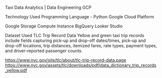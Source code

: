 Taxi Data Analytics | Data Engineering GCP 

Technology Used
Programming Language - Python
Google Cloud Platform

Google Storage
Compute Instance
BigQuery
Looker Studio

Dataset Used
TLC Trip Record Data Yellow and green taxi trip records include fields capturing pick-up and drop-off dates/times, pick-up and drop-off locations, trip distances, itemized fares, rate types, payment types, and driver-reported passenger counts.

https://www.nyc.gov/site/tlc/about/tlc-trip-record-data.page
https://www.nyc.gov/assets/tlc/downloads/pdf/data_dictionary_trip_records_yellow.pdf
